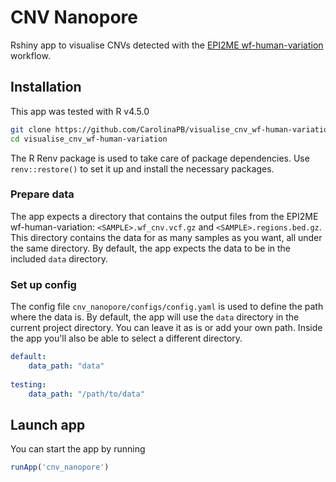 # CNV Nanopore

Rshiny app to visualise CNVs detected with the [EPI2ME wf-human-variation](https://github.com/epi2me-labs/wf-human-variation) workflow.



## Installation

This app was tested with R v4.5.0

```bash
git clone https://github.com/CarolinaPB/visualise_cnv_wf-human-variation.git
cd visualise_cnv_wf-human-variation
```

The R Renv package is used to take care of package dependencies. Use `renv::restore()` to set it up and install the necessary packages.

### Prepare data

The app expects a directory that contains the output files from the EPI2ME wf-human-variation: `<SAMPLE>.wf_cnv.vcf.gz` and `<SAMPLE>.regions.bed.gz`. This directory contains the data for as many samples as you want, all under the same directory. By default, the app expects the data to be in the included `data` directory.

### Set up config

The config file `cnv_nanopore/configs/config.yaml` is used to define the path where the data is. By default, the app will use the `data` directory in the current project directory. You can leave it as is or add your own path. Inside the app you'll also be able to select a different directory.

```yaml
default:
    data_path: "data"
    
testing:
    data_path: "/path/to/data"
```

## Launch app

You can start the app by running

```R
runApp('cnv_nanopore')
```